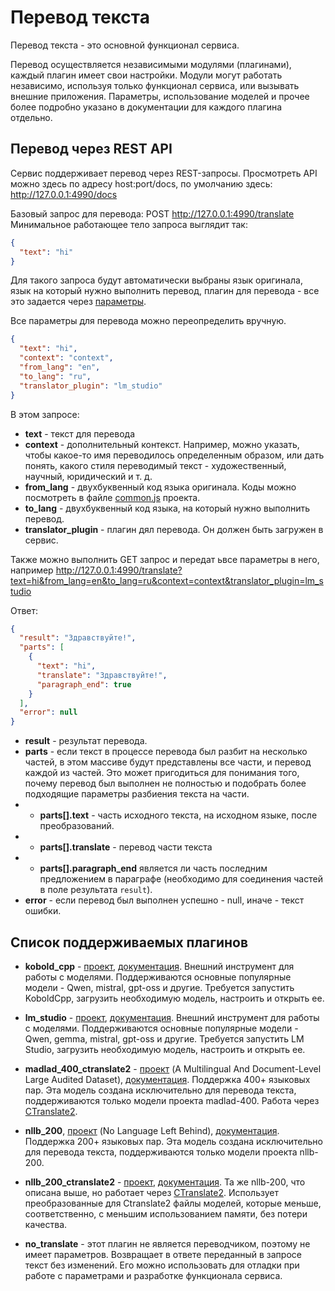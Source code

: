 # Перевод текста

Перевод текста - это основной функционал сервиса.

Перевод осуществляется независимыми модулями (плагинами), каждый плагин имеет свои настройки.
Модули могут работать независимо, используя только функционал сервиса, или вызывать внешние приложения.
Параметры, использование моделей и прочее более подробно указано в документации для каждого плагина отдельно.

## Перевод через REST API

Сервис поддерживает перевод через REST-запросы. Просмотреть API можно здесь по адресу host:port/docs, 
по умолчанию здесь: http://127.0.0.1:4990/docs

Базовый запрос для перевода: POST http://127.0.0.1:4990/translate
Минимальное работающее тело запроса выглядит так:
```json
{
  "text": "hi"
}
```
Для такого запроса будут автоматически выбраны язык оригинала, язык на который нужно выполнить перевод, 
плагин для перевода - все это задается через [параметры](options.md).

Все параметры для перевода можно переопределить вручную.
```json
{
  "text": "hi",
  "context": "context",
  "from_lang": "en",
  "to_lang": "ru",
  "translator_plugin": "lm_studio"
}
```
В этом запросе:
* **text** - текст для перевода
* **context** - дополнительный контекст. Например, можно указать, чтобы какое-то имя переводилось определенным образом,
или дать понять, какого стиля переводимый текст - художественный, научный, юридический и т. д.
* **from_lang** - двухбуквенный код языка оригинала. Коды можно посмотреть в файле [common.js](../../static/common.js) проекта.
* **to_lang** - двухбуквенный код языка, на который нужно выполнить перевод.
* **translator_plugin** - плагин дял перевода. Он должен быть загружен в сервис.

Также можно выполнить GET запрос и передат ьвсе параметры в него, например
http://127.0.0.1:4990/translate?text=hi&from_lang=en&to_lang=ru&context=context&translator_plugin=lm_studio


Ответ:
```json
{
  "result": "Здравствуйте!",
  "parts": [
    {
      "text": "hi",
      "translate": "Здравствуйте!",
      "paragraph_end": true
    }
  ],
  "error": null
}
```
* **result** - результат перевода.
* **parts** - если текст в процессе перевода был разбит на несколько частей, в этом массиве будут представлены
все части, и перевод каждой из частей. Это может пригодиться для понимания того, почему перевод был выполнен
не полностью и подобрать более подходящие параметры разбиения текста на части.
* * **parts[].text** - часть исходного текста, на исходном языке, после преобразований.
* * **parts[].translate** - перевод части текста
* * **parts[].paragraph_end** является ли часть последним предложением в параграфе (необходимо для соединения частей в поле результата `result`).
* **error** - если перевод был выполнен успешно - null, иначе - текст ошибки.


## Список поддерживаемых плагинов

* **kobold_cpp** - [проект](https://github.com/LostRuins/koboldcpp), [документация](plugins-translate/kobold_cpp.md).
  Внешний инструмент для работы с моделями.
  Поддерживаются основные популярные модели - Qwen, mistral, gpt-oss и другие.
  Требуется запустить KoboldCpp, загрузить необходимую модель, настроить и открыть ее.


* **lm_studio** - [проект](https://github.com/LostRuins/koboldcpp), [документация](plugins-translate/lm_studio.md).
  Внешний инструмент для работы с моделями.
  Поддерживаются основные популярные модели - Qwen, gemma, mistral, gpt-oss и другие.
  Требуется запустить LM Studio, загрузить необходимую модель, настроить и открыть ее.


* **madlad_400_ctranslate2** - [проект](https://huggingface.co/docs/transformers/model_doc/madlad-400) (A Multilingual And Document-Level Large Audited Dataset),
  [документация](plugins-translate/madlad_400_ctranslate2.md). Поддержка 400+ языковых пар. Эта модель создана исключительно для перевода текста, поддерживаются только модели проекта madlad-400.
Работа через [CTranslate2](https://github.com/OpenNMT/CTranslate2).


* **nllb_200**, [проект](https://github.com/facebookresearch/fairseq/tree/nllb) (No Language Left Behind), [документация](plugins-translate/nllb_200.md).
  Поддержка 200+ языковых пар. Эта модель создана исключительно для перевода текста, поддерживаются только модели проекта nllb-200.


* **nllb_200_ctranslate2** - [проект](https://github.com/facebookresearch/fairseq/tree/nllb), [документация](plugins-translate/nllb_200.md).
  Та же nllb-200, что описана выше, но работает через [CTranslate2](https://github.com/OpenNMT/CTranslate2).
  Использует преобразованные для Ctranslate2 файлы моделей, которые меньше, соответственно, с меньшим использованием памяти, без потери качества.

* **no_translate** - этот плагин не является переводчиком, поэтому не имеет параметров.
Возвращает в ответе переданный в запросе текст без изменений.
Его можно использовать для отладки при работе с параметрами и разработке функционала сервиса.